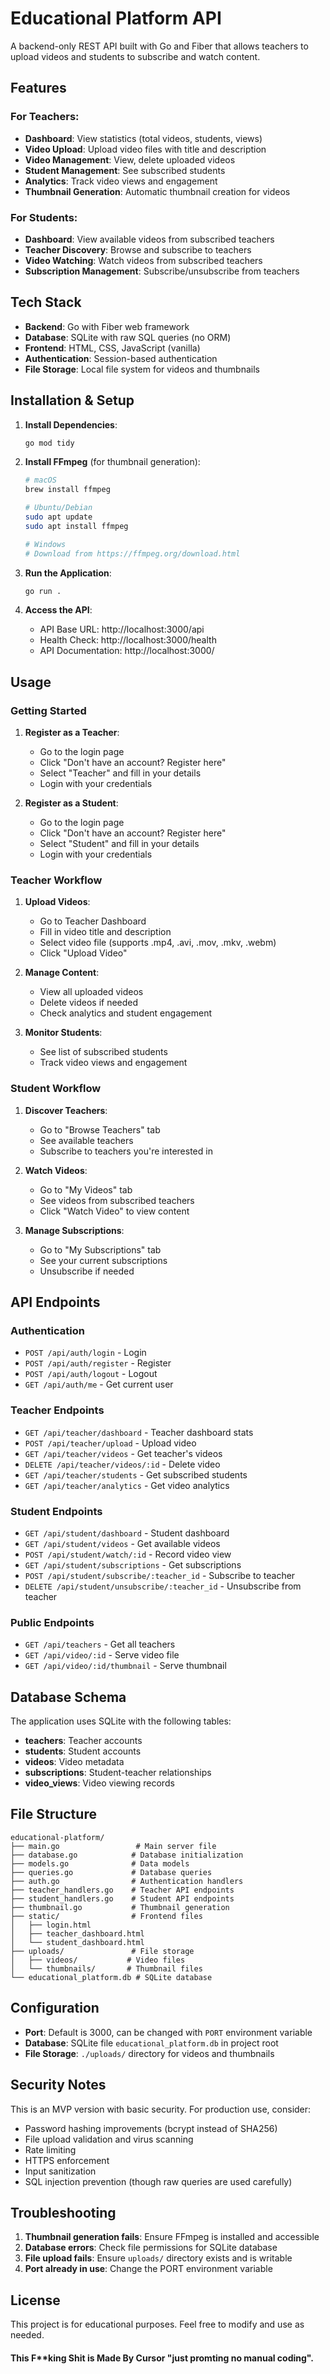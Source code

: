 # Educational Platform API

A backend-only REST API built with Go and Fiber that allows teachers to upload videos and students to subscribe and watch content.

## Features

### For Teachers:
- **Dashboard**: View statistics (total videos, students, views)
- **Video Upload**: Upload video files with title and description
- **Video Management**: View, delete uploaded videos
- **Student Management**: See subscribed students
- **Analytics**: Track video views and engagement
- **Thumbnail Generation**: Automatic thumbnail creation for videos

### For Students:
- **Dashboard**: View available videos from subscribed teachers
- **Teacher Discovery**: Browse and subscribe to teachers
- **Video Watching**: Watch videos from subscribed teachers
- **Subscription Management**: Subscribe/unsubscribe from teachers

## Tech Stack

- **Backend**: Go with Fiber web framework
- **Database**: SQLite with raw SQL queries (no ORM)
- **Frontend**: HTML, CSS, JavaScript (vanilla)
- **Authentication**: Session-based authentication
- **File Storage**: Local file system for videos and thumbnails

## Installation & Setup

1. **Install Dependencies**:
   ```bash
   go mod tidy
   ```

2. **Install FFmpeg** (for thumbnail generation):
   ```bash
   # macOS
   brew install ffmpeg
   
   # Ubuntu/Debian
   sudo apt update
   sudo apt install ffmpeg
   
   # Windows
   # Download from https://ffmpeg.org/download.html
   ```

3. **Run the Application**:
   ```bash
   go run .
   ```

4. **Access the API**:
   - API Base URL: http://localhost:3000/api
   - Health Check: http://localhost:3000/health
   - API Documentation: http://localhost:3000/

## Usage

### Getting Started

1. **Register as a Teacher**:
   - Go to the login page
   - Click "Don't have an account? Register here"
   - Select "Teacher" and fill in your details
   - Login with your credentials

2. **Register as a Student**:
   - Go to the login page
   - Click "Don't have an account? Register here"
   - Select "Student" and fill in your details
   - Login with your credentials

### Teacher Workflow

1. **Upload Videos**:
   - Go to Teacher Dashboard
   - Fill in video title and description
   - Select video file (supports .mp4, .avi, .mov, .mkv, .webm)
   - Click "Upload Video"

2. **Manage Content**:
   - View all uploaded videos
   - Delete videos if needed
   - Check analytics and student engagement

3. **Monitor Students**:
   - See list of subscribed students
   - Track video views and engagement

### Student Workflow

1. **Discover Teachers**:
   - Go to "Browse Teachers" tab
   - See available teachers
   - Subscribe to teachers you're interested in

2. **Watch Videos**:
   - Go to "My Videos" tab
   - See videos from subscribed teachers
   - Click "Watch Video" to view content

3. **Manage Subscriptions**:
   - Go to "My Subscriptions" tab
   - See your current subscriptions
   - Unsubscribe if needed

## API Endpoints

### Authentication
- `POST /api/auth/login` - Login
- `POST /api/auth/register` - Register
- `POST /api/auth/logout` - Logout
- `GET /api/auth/me` - Get current user

### Teacher Endpoints
- `GET /api/teacher/dashboard` - Teacher dashboard stats
- `POST /api/teacher/upload` - Upload video
- `GET /api/teacher/videos` - Get teacher's videos
- `DELETE /api/teacher/videos/:id` - Delete video
- `GET /api/teacher/students` - Get subscribed students
- `GET /api/teacher/analytics` - Get video analytics

### Student Endpoints
- `GET /api/student/dashboard` - Student dashboard
- `GET /api/student/videos` - Get available videos
- `POST /api/student/watch/:id` - Record video view
- `GET /api/student/subscriptions` - Get subscriptions
- `POST /api/student/subscribe/:teacher_id` - Subscribe to teacher
- `DELETE /api/student/unsubscribe/:teacher_id` - Unsubscribe from teacher

### Public Endpoints
- `GET /api/teachers` - Get all teachers
- `GET /api/video/:id` - Serve video file
- `GET /api/video/:id/thumbnail` - Serve thumbnail

## Database Schema

The application uses SQLite with the following tables:

- **teachers**: Teacher accounts
- **students**: Student accounts
- **videos**: Video metadata
- **subscriptions**: Student-teacher relationships
- **video_views**: Video viewing records

## File Structure

```
educational-platform/
├── main.go                 # Main server file
├── database.go            # Database initialization
├── models.go              # Data models
├── queries.go             # Database queries
├── auth.go                # Authentication handlers
├── teacher_handlers.go    # Teacher API endpoints
├── student_handlers.go    # Student API endpoints
├── thumbnail.go           # Thumbnail generation
├── static/                # Frontend files
│   ├── login.html
│   ├── teacher_dashboard.html
│   └── student_dashboard.html
├── uploads/               # File storage
│   ├── videos/           # Video files
│   └── thumbnails/       # Thumbnail files
└── educational_platform.db # SQLite database
```

## Configuration

- **Port**: Default is 3000, can be changed with `PORT` environment variable
- **Database**: SQLite file `educational_platform.db` in project root
- **File Storage**: `./uploads/` directory for videos and thumbnails

## Security Notes

This is an MVP version with basic security. For production use, consider:

- Password hashing improvements (bcrypt instead of SHA256)
- File upload validation and virus scanning
- Rate limiting
- HTTPS enforcement
- Input sanitization
- SQL injection prevention (though raw queries are used carefully)

## Troubleshooting

1. **Thumbnail generation fails**: Ensure FFmpeg is installed and accessible
2. **Database errors**: Check file permissions for SQLite database
3. **File upload fails**: Ensure `uploads/` directory exists and is writable
4. **Port already in use**: Change the PORT environment variable

## License

This project is for educational purposes. Feel free to modify and use as needed.

#### This F**king Shit is Made By Cursor "just promting no manual coding".
